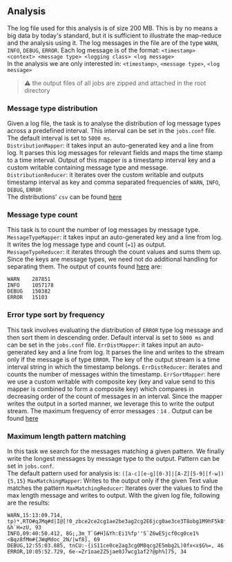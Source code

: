 ## Analysis
The log file used for this analysis is of size 200 MB. This is by no means a big data by today's standard, but it is sufficient to illustrate the map-reduce and the analysis using it.
The log messages in the file are of the type `WARN`, `INFO`, `DEBUG`, `ERROR`.
Each log message is of the format: `<timestamp> <context> <message type> <logging class> <log message>` <br />
In the analysis we are only interested in: `<timestamp>`, `<message type>`, `<log message>`

> :warning: the output files of all jobs are zipped and attached in the root directory

### Message type distribution
Given a log file, the task is to analyse the distribution of log message types across a predefined interval. This interval can be set in the `jobs.conf` file. The default interval is set to `5000 ms`.<br />
`DistributionMapper`: it takes input an auto-generated key and a line from log. It parses this log messages for relevant fields and maps the time stamp to a time interval. Output of this mapper is a timestamp interval key and a custom writable containing message type and message.<br />
`DistributionReducer`: it iterates over the custom writable and outputs timestamp interval as key and comma separated frequencies of `WARN`, `INFO`, `DEBUG`, `ERROR`<br />
The distributions' `csv` can be found [here](../aws-output/jobs_distribution)

### Message type count
This task is to count the number of log messages by message type. <br />
`MessageTypeMapper`: it takes input an auto-generated key and a line from log. It writes the log message type and count (`=1`) as output.
`MessageTypeReducer`: it iterates through the count values and sums them up. Since the keys are message types, we need not do additional handling for separating them.
The output of counts found [here](../aws-output/message_types) are:
```console
WARN	287851
INFO	1057178
DEBUG	150382
ERROR	15103
```

### Error type sort by frequency
This task involves evaluating the distribution of `ERROR` type log message and then sort them in descending order. Default interval is set to `5000 ms` and can be set in the `jobs.conf` file.
`ErrDistMapper`: it takes input an auto-generated key and a line from log. It parses the line and writes to the stream only if the message is of type `ERROR`. The key of the output stream is a time interval string in which the timestamp belongs.
`ErrDistReducer`: iterates and counts the number of messages within the timestamp. 
`ErrSortMapper`: here we use a custom writable with composite key (key and value send to this mapper is combined to form a composite key) which compares in decreasing order of the count of messages in an interval. Since the mapper writes the output in a sorted manner, we leverage this to write the output stream.
The maximum frequency of error messages : `14` . Output can be found [here](../aws-output/err_dist_sort)

### Maximum length pattern matching
In this task we search for the messages matching a given pattern. We finally write the longest messages by message type to the output. Pattern can be set in `jobs.conf`. <br />
The default pattern used for analysis is: `([a-c][e-g][0-3]|[A-Z][5-9][f-w]){5,15}`
`MaxMatchingMapper`: Writes to the output only if the given Text value matches the pattern
`MaxMatchingReducer`: Iterates over the values to find the max length message and writes to output.
With the given log file, following are the results:
```console
WARN,15:13:09.714, tp)*,RTO#qJMq#d|I@[!0_zbce2ce2cg1ae2be3ag2cg2E6jcg0ae3ce3T8obg1M9hF5kBfnqt&%q's#@cwMP?&h`H=zU, 93
INFO,09:40:50.412, 8G;,3m_T`G#H]&Yh:Ei1%fp''5`Z6wE5jcf0cg0ce1%<Bqz8fMm#{JWqMdoc_2N/|wf8], 69
DEBUG,12:55:03.885, tnCU:-{iS11ce0ce2ag3cg0M8qcg2E5mbg2L)0fx<x$G%=, 46
ERROR,10:05:52.729, 6e-=Zr1oae2Z5jae0J7wcg1af2?@ph%]75, 34
```
